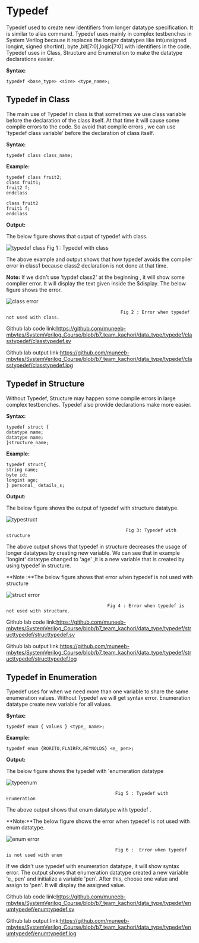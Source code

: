# **Typedef**    

Typedef used to create new identifiers from longer datatype specification. It  is similar to alias command. Typedef uses mainly in complex testbenches in System Verilog because it replaces the longer datatypes like int(unsigned longint, signed shortint), byte ,bit[7:0],logic[7:0] with identifiers in the code. Typedef uses in Class, Structure and  Enumeration to  make the datatype declarations  easier.  
  
 **Syntax:**  

`typedef <base_type> <size> <type_name>;`  

 
## **Typedef in Class**   

The main use of Typedef in class is that sometimes we use class variable before the declaration of the class itself. At that time it will cause some compile errors to the code. So avoid that compile errors , we can use 'typedef class variable' before the declaration of class itself.   
  
 **Syntax:**  

`typedef class class_name;`

 **Example:**    

`typedef class fruit2;`   
`class fruit1;`    
`fruit2 f;`  
`endclass` 

`class fruit2`    
`fruit1 f;`  
`endclass`  

 **Output:**    

The below figure shows that output of typedef with class.  

![typedef class](https://user-images.githubusercontent.com/110484152/187588716-d102f765-7b5e-4d28-824e-7f6da953e085.png)
                                                   Fig 1 : Typedef with class  

The above example and output shows that how typedef avoids the compiler error in class1 because class2 declaration is not done  at that time.  

**Note:** If we didn't use 'typdef class2' at the beginning , it will show some compiler error. It will display the text given inside the $display. The below figure shows the error.  

![class error](https://user-images.githubusercontent.com/110484152/187746354-cf4365f0-d0dc-4116-a853-14ab77caae8c.png)  

                                               Fig 2 : Error when typedef not used with class.
    

Github lab code link:https://github.com/muneeb-mbytes/SystemVerilog_Course/blob/b7_team_kachori/data_type/typedef/classtypedef/classtypedef.sv  

Github lab output link:https://github.com/muneeb-mbytes/SystemVerilog_Course/blob/b7_team_kachori/data_type/typedef/classtypedef/classtypedef.log  

## **Typedef in Structure**  

Without Typedef, Structure may happen some compile errors in large complex testbenches. Typedef also provide declarations make more easier.  

 **Syntax:**     

`typedef struct {`   
         `datatype name;`  
         `datatype name;`  
         `}structure_name;`  

 **Example:**   
 
`typedef struct{`  
`string name;`  
`byte id;`   
`longint age;`   
`} personal_ details_s;` 

 **Output:**    

The below figure shows the output of typedef with structure datatype.  

![typestruct](https://user-images.githubusercontent.com/110484152/187587821-78efe5d6-c0f7-433c-a014-eee8cee3dcd7.png)  

                                                 Fig 3: Typedef with structure  

The above output shows that typedef in structure decreases the usage of longer datatypes by creating new variable. We can see that in example 'longint' datatype changed to 'age' ,it is a new variable that is created by using typedef in structure.    

**Note :**The below figure shows that error when typedef is not used with structure   

![struct error](https://user-images.githubusercontent.com/110484152/187746976-132c4e3c-2e96-4058-ab03-51692595e6db.png)    

                                          Fig 4 : Error when typedef is not used with structure.

 
Github lab code link:https://github.com/muneeb-mbytes/SystemVerilog_Course/blob/b7_team_kachori/data_type/typedef/structtypedef/structtypedef.sv  

Github lab output link:https://github.com/muneeb-mbytes/SystemVerilog_Course/blob/b7_team_kachori/data_type/typedef/structtypedef/structtypedef.log
 
## **Typedef in Enumeration**   

Typedef uses for when we need more than one variable to share the same enumeration values. Without Typedef we will get syntax error. Enumeration datatype create new variable for all values.
 
 **Syntax:**    

 `typedef enum { values } <type_ name>;`

 **Example:**    

`typedef enum {RORITO,FLAIRFX,REYNOLDS} <e_ pen>;`

 **Output:**    

The below figure shows the typedef with 'enumeration datatype    

![typeenum](https://user-images.githubusercontent.com/110484152/186602985-64dd1698-8a5d-4951-9a30-523acc0ad1bc.png)  

                                             Fig 5 : Typedef with Enumeration 

The above output shows that enum datatype with typedef .    

**Note:**The below figure shows the error when typedef is not used with enum datatype.  

![enum error](https://user-images.githubusercontent.com/110484152/187746592-26eed55e-1a8a-4955-bbed-cf96e68261c9.png)   

                                             Fig 6 :  Error when typedef is not used with enum

                                                        
 If we didn't use typedef with enumeration datatype, it will show syntax error. The output shows that enumeration datatype created a new variable 'e_ pen' and initialize a variable 'pen'. After this, choose one value and assign to 'pen'. It will display the assigned value.      

Github lab code link:https://github.com/muneeb-mbytes/SystemVerilog_Course/blob/b7_team_kachori/data_type/typedef/enumtypedef/enumtypedef.sv  

Github lab output link:https://github.com/muneeb-mbytes/SystemVerilog_Course/blob/b7_team_kachori/data_type/typedef/enumtypedef/enumtypedef.log

